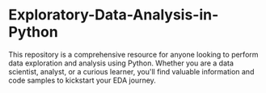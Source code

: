 # Exploratory-Data-Analysis-in-Python

This repository is a comprehensive resource for anyone looking to perform data exploration and analysis using Python. Whether you are a data scientist, analyst, or a curious learner, you'll find valuable information and code samples to kickstart your EDA journey.
